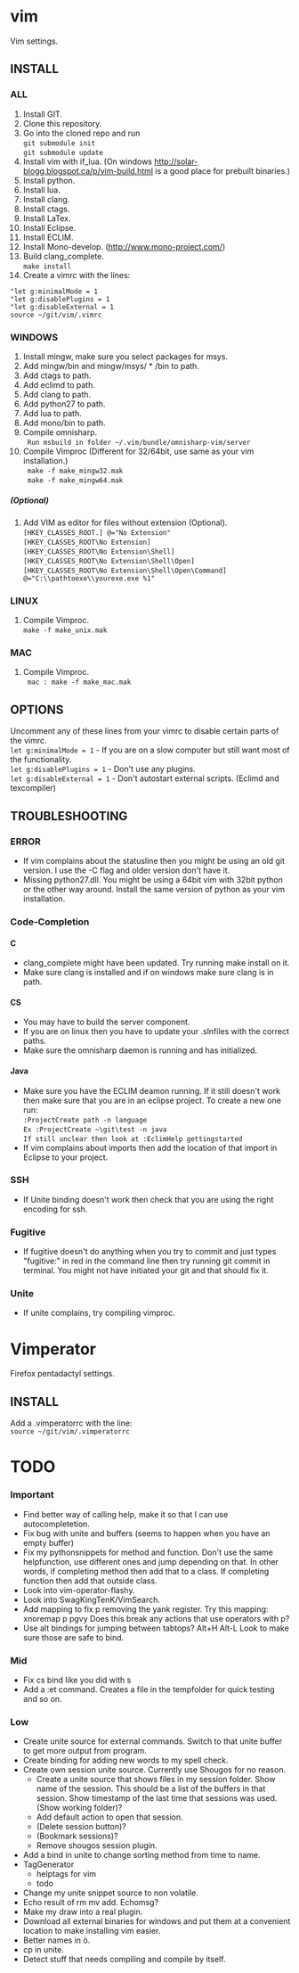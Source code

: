 # vim

Vim settings.

## INSTALL
### ALL

1. Install GIT.
2. Clone this repository.
3. Go into the cloned repo and run  
``git submodule init``  
``git submodule update``
4. Install vim with if_lua. (On windows http://solar-blogg.blogspot.ca/p/vim-build.html is a good place for prebuilt binaries.)
5. Install python.
6. Install lua.
7. Install clang.
8. Install ctags.
9. Install LaTex.
10. Install Eclipse.
11. Install ECLIM.
12. Install Mono-develop. (http://www.mono-project.com/)
13. Build clang_complete.  
`` make install ``
14. Create a vimrc with the lines:  
```VimL
"let g:minimalMode = 1
"let g:disablePlugins = 1
"let g:disableExternal = 1
source ~/git/vim/.vimrc
```  

### WINDOWS

1. Install mingw, make sure you select packages for msys. 
2. Add mingw/bin and mingw/msys/ * /bin to path.
3. Add ctags to path.
4. Add eclimd to path.
5. Add clang to path.
6. Add python27 to path.
7. Add lua to path.
8. Add mono/bin to path.
9. Compile omnisharp.  
`` Run msbuild in folder ~/.vim/bundle/omnisharp-vim/server``  
10. Compile Vimproc (Different for 32/64bit, use same as your vim installation.)  
`` make -f make_mingw32.mak``  
`` make -f make_mingw64.mak``  

##### (Optional)

1. Add VIM as editor for files without extension (Optional).  
``[HKEY_CLASSES_ROOT.] @="No Extension"``  
``[HKEY_CLASSES_ROOT\No Extension]``  
``[HKEY_CLASSES_ROOT\No Extension\Shell]``  
``[HKEY_CLASSES_ROOT\No Extension\Shell\Open]``  
``[HKEY_CLASSES_ROOT\No Extension\Shell\Open\Command] @="C:\\pathtoexe\\yourexe.exe %1"``

### LINUX

1. Compile Vimproc.  
`` make -f make_unix.mak ``  

### MAC

1. Compile Vimproc.   
`` mac : make -f make_mac.mak``

## OPTIONS

Uncomment any of these lines from your vimrc to disable certain parts of the vimrc.  
`` let g:minimalMode = 1 ``  - If you are on a slow computer but still want most of the functionality.  
`` let g:disablePlugins = 1 ``  - Don't use any plugins.  
`` let g:disableExternal = 1 ``  - Don't autostart external scripts. (Eclimd and texcompiler)  

## TROUBLESHOOTING
### ERROR
* If vim complains about the statusline then you might be using an old git version. I use the -C flag and older version don't have it.
* Missing python27.dll. You might be using a 64bit vim with 32bit python or the other way around. Install the same version of python as your vim installation.

### Code-Completion
#### C
* clang_complete might have been updated. Try running make install on it.
* Make sure clang is installed and if on windows make sure clang is in path.

#### CS
* You may have to build the server component. 
* If you are on linux then you have to update your .slnfiles with the correct paths.
* Make sure the omnisharp daemon is running and has initialized.

#### Java
* Make sure you have the ECLIM deamon running. If it still doesn't work then make sure that you are in an eclipse project. To create a new one run:  
``:ProjectCreate path -n language``  
``Ex :ProjectCreate ~\git\test -n java``  
``If still unclear then look at :EclimHelp gettingstarted``  
* If vim complains about imports then add the location of that import in Eclipse to your project.

### SSH
* If Unite binding doesn't work then check that you are using the right encoding for ssh.

### Fugitive
* If fugitive doesn't do anything when you try to commit and just types "fugitive:" in red in the command line then try running git commit in terminal. You might not have initiated your git and that should fix it.

### Unite
* If unite complains, try compiling vimproc.

# Vimperator

Firefox pentadactyl settings.  

## INSTALL
Add a .vimperatorrc with the line:  
`` source ~/git/vim/.vimperatorrc `` 

# TODO

### Important
* Find better way of calling help, make it so that I can use autocompletetion.
* Fix bug with unite and buffers (seems to happen when you have an empty
	buffer)
* Fix my pythonsnippets for method and function. Don't use the same
	helpfunction, use different ones and jump depending on that.
	In other words, if completing method then add that to a class.
	If completing function then add that outside class.
* Look into vim-operator-flashy.
* Look into SwagKingTenK/VimSearch.
* Add mapping to fix p removing the yank register.
	Try this mapping:
	xnoremap p pgvy
	Does this break any actions that use operators with p?
* Use alt bindings for jumping between tabtops? Alt+H Alt-L
	Look to make sure those are safe to bind.

### Mid
* Fix cs bind like you did with s
* Add a :et command. Creates a file in the tempfolder for quick testing and so on.

### Low
* Create unite source for external commands. Switch to that unite buffer to 
	get more output from program.
* Create binding for adding new words to my spell check.
* Create own session unite source. Currently use Shougos for no reason.
	* Create a unite source that shows files in my session folder.
		Show name of the session. This should be a list of the buffers
		in that session.
		Show timestamp of the last time that sessions was used.
		(Show working folder)?
	* Add default action to open that session.
	* (Delete session button)?
	* (Bookmark sessions)?
	* Remove shougos session plugin.
* Add a bind in unite to change sorting method from time to name.
* TagGenerator
	* helptags for vim
	* todo
* Change my unite snippet source to non volatile.
* Echo result of rm mv add. Echomsg?
* Make my draw into a real plugin.
* Download all external binaries for windows and put them at a convenient
	location to make installing vim easier.
* Better names in ö.
* cp in unite.
* Detect stuff that needs compiling and compile by itself.
